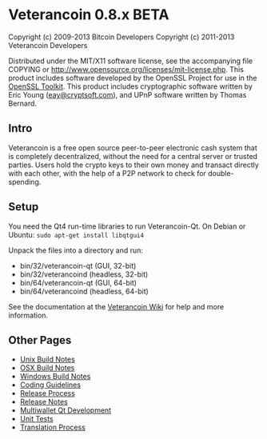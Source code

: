 Veterancoin 0.8.x BETA
====================

Copyright (c) 2009-2013 Bitcoin Developers
Copyright (c) 2011-2013 Veterancoin Developers

Distributed under the MIT/X11 software license, see the accompanying
file COPYING or http://www.opensource.org/licenses/mit-license.php.
This product includes software developed by the OpenSSL Project for use in the [OpenSSL Toolkit](http://www.openssl.org/). This product includes
cryptographic software written by Eric Young ([eay@cryptsoft.com](mailto:eay@cryptsoft.com)), and UPnP software written by Thomas Bernard.


Intro
---------------------
Veterancoin is a free open source peer-to-peer electronic cash system that is
completely decentralized, without the need for a central server or trusted
parties.  Users hold the crypto keys to their own money and transact directly
with each other, with the help of a P2P network to check for double-spending.


Setup
---------------------
You need the Qt4 run-time libraries to run Veterancoin-Qt. On Debian or Ubuntu:
	`sudo apt-get install libqtgui4`

Unpack the files into a directory and run:

- bin/32/veterancoin-qt (GUI, 32-bit)
- bin/32/veterancoind (headless, 32-bit)
- bin/64/veterancoin-qt (GUI, 64-bit)
- bin/64/veterancoind (headless, 64-bit)

See the documentation at the [Veterancoin Wiki](http://veterancoin.info)
for help and more information.


Other Pages
---------------------
- [Unix Build Notes](build-unix.md)
- [OSX Build Notes](build-osx.md)
- [Windows Build Notes](build-msw.md)
- [Coding Guidelines](coding.md)
- [Release Process](release-process.md)
- [Release Notes](release-notes.md)
- [Multiwallet Qt Development](multiwallet-qt.md)
- [Unit Tests](unit-tests.md)
- [Translation Process](translation_process.md)
